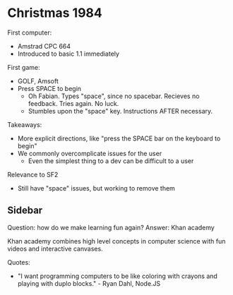 # Christmas 1984

First computer:
- Amstrad CPC 664
- Introduced to basic 1.1 immediately

First game:
- GOLF, Amsoft
- Press SPACE to begin
  - Oh Fabian. Types "space", since no spacebar. Recieves no feedback. Tries again. No luck.
  - Stumbles upon the "space" key. Instructions AFTER necessary.

Takeaways:
- More explicit directions, like "press the SPACE bar on the keyboard to begin"
- We commonly overcomplicate issues for the user
  - Even the simplest thing to a dev can be difficult to a user

Relevance to SF2
- Still have "space" issues, but working to remove them


## Sidebar

Question: how do we make learning fun again?
Answer: Khan academy

Khan academy combines high level concepts in computer science with fun videos and interactive canvases.

Quotes:
- "I want programming computers to be like coloring with crayons and playing with duplo blocks." - Ryan Dahl, Node.JS